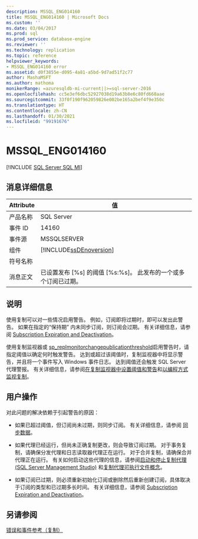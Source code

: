 ```yaml
---
description: MSSQL_ENG014160
title: MSSQL_ENG014160 | Microsoft Docs
ms.custom: ''
ms.date: 03/04/2017
ms.prod: sql
ms.prod_service: database-engine
ms.reviewer: ''
ms.technology: replication
ms.topic: reference
helpviewer_keywords:
- MSSQL_ENG014160 error
ms.assetid: d0f3855e-d095-4a81-a5bd-9d7ad51f2c77
author: MashaMSFT
ms.author: mathoma
monikerRange: =azuresqldb-mi-current||>=sql-server-2016
ms.openlocfilehash: cc5e3ef6dbc52927038d19a63b8e6c80fd668aae
ms.sourcegitcommit: 33f0f190f962059826e002be165a2bef4f9e350c
ms.translationtype: HT
ms.contentlocale: zh-CN
ms.lasthandoff: 01/30/2021
ms.locfileid: "99191676"
---
```

# <a name="mssql_eng014160"></a>MSSQL_ENG014160
[!INCLUDE [SQL Server SQL MI](../../includes/applies-to-version/sql-asdbmi.md)]
    
## <a name="message-details"></a>消息详细信息  
  
|Attribute|值|  
|-|-|  
|产品名称|SQL Server|  
|事件 ID|14160|  
|事件源|MSSQLSERVER|  
|组件|[!INCLUDE[ssDEnoversion](../../includes/ssdenoversion-md.md)]|  
|符号名称||  
|消息正文|已设置发布 [%s] 的阈值 [%s:%s]。 此发布的一个或多个订阅已过期。|  
  
## <a name="explanation"></a>说明  
 使用复制可以对一些情况启用警告。 例如，订阅即将过期时，即可以发出此警告。 如果在指定的“保持期” 内未同步订阅，则订阅会过期。 有关详细信息，请参阅 [Subscription Expiration and Deactivation](../../relational-databases/replication/subscription-expiration-and-deactivation.md)。  
  
 使用复制监视器或 [sp_replmonitorchangepublicationthreshold](../../relational-databases/system-stored-procedures/sp-replmonitorchangepublicationthreshold-transact-sql.md)启用警告时，请指定阈值以确定何时触发警告。 达到或超过该阈值时，复制监视器中将显示警告，并且将一个事件写入 Windows 事件日志。 达到阈值还会触发 SQL Server 代理警报。 有关详细信息，请参阅[在复制监视器中设置阈值和警告](../../relational-databases/replication/monitor/set-thresholds-and-warnings-in-replication-monitor.md)和[以编程方式监视复制](../../relational-databases/replication/monitor/programmatically-monitor-replication.md)。  
  
## <a name="user-action"></a>用户操作  
 对此问题的解决依赖于引起警告的原因：  
  
-   如果已超过阈值，但订阅尚未过期，则同步订阅。 有关详细信息，请参阅 [同步数据](../../relational-databases/replication/synchronize-data.md)。  
  
-   如果代理已经运行，但尚未正确复制更改，则会导致订阅过期。 对于事务复制，请确保分发代理和日志读取器代理正在运行。 对于合并复制，请确保合并代理正在运行。 有关如何启动这些代理的信息，请参阅[启动和停止复制代理 (SQL Server Management Studio)](../../relational-databases/replication/agents/start-and-stop-a-replication-agent-sql-server-management-studio.md) 和[复制代理可执行文件概念](../../relational-databases/replication/concepts/replication-agent-executables-concepts.md)。  
  
-   如果订阅已过期，则必须重新初始化订阅或删除然后重新创建订阅，具体取决于订阅的类型和已过期多长时间。 有关详细信息，请参阅 [Subscription Expiration and Deactivation](../../relational-databases/replication/subscription-expiration-and-deactivation.md)。  
  
## <a name="see-also"></a>另请参阅  
 [错误和事件参考（复制）](../../relational-databases/replication/errors-and-events-reference-replication.md)  
  
  
